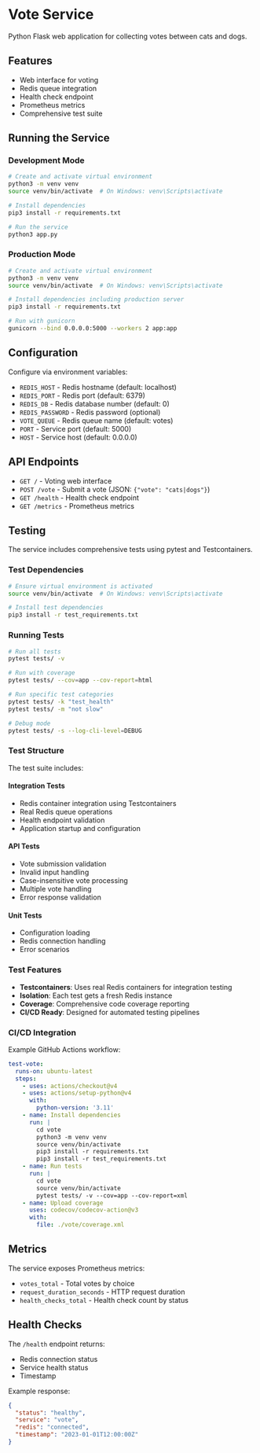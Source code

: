 # Vote Service

Python Flask web application for collecting votes between cats and dogs.

## Features

- Web interface for voting
- Redis queue integration
- Health check endpoint
- Prometheus metrics
- Comprehensive test suite

## Running the Service

### Development Mode
```bash
# Create and activate virtual environment
python3 -m venv venv
source venv/bin/activate  # On Windows: venv\Scripts\activate

# Install dependencies
pip3 install -r requirements.txt

# Run the service
python3 app.py
```

### Production Mode
```bash
# Create and activate virtual environment
python3 -m venv venv
source venv/bin/activate  # On Windows: venv\Scripts\activate

# Install dependencies including production server
pip3 install -r requirements.txt

# Run with gunicorn
gunicorn --bind 0.0.0.0:5000 --workers 2 app:app
```

## Configuration

Configure via environment variables:

- `REDIS_HOST` - Redis hostname (default: localhost)
- `REDIS_PORT` - Redis port (default: 6379)
- `REDIS_DB` - Redis database number (default: 0)
- `REDIS_PASSWORD` - Redis password (optional)
- `VOTE_QUEUE` - Redis queue name (default: votes)
- `PORT` - Service port (default: 5000)
- `HOST` - Service host (default: 0.0.0.0)

## API Endpoints

- `GET /` - Voting web interface
- `POST /vote` - Submit a vote (JSON: `{"vote": "cats|dogs"}`)
- `GET /health` - Health check endpoint
- `GET /metrics` - Prometheus metrics

## Testing

The service includes comprehensive tests using pytest and Testcontainers.

### Test Dependencies
```bash
# Ensure virtual environment is activated
source venv/bin/activate  # On Windows: venv\Scripts\activate

# Install test dependencies
pip3 install -r test_requirements.txt
```

### Running Tests
```bash
# Run all tests
pytest tests/ -v

# Run with coverage
pytest tests/ --cov=app --cov-report=html

# Run specific test categories
pytest tests/ -k "test_health"
pytest tests/ -m "not slow"

# Debug mode
pytest tests/ -s --log-cli-level=DEBUG
```

### Test Structure

The test suite includes:

#### Integration Tests
- Redis container integration using Testcontainers
- Real Redis queue operations
- Health endpoint validation
- Application startup and configuration

#### API Tests
- Vote submission validation
- Invalid input handling
- Case-insensitive vote processing
- Multiple vote handling
- Error response validation

#### Unit Tests
- Configuration loading
- Redis connection handling
- Error scenarios

### Test Features

- **Testcontainers**: Uses real Redis containers for integration testing
- **Isolation**: Each test gets a fresh Redis instance
- **Coverage**: Comprehensive code coverage reporting
- **CI/CD Ready**: Designed for automated testing pipelines

### CI/CD Integration

Example GitHub Actions workflow:

```yaml
test-vote:
  runs-on: ubuntu-latest
  steps:
    - uses: actions/checkout@v4
    - uses: actions/setup-python@v4
      with:
        python-version: '3.11'
    - name: Install dependencies
      run: |
        cd vote
        python3 -m venv venv
        source venv/bin/activate
        pip3 install -r requirements.txt
        pip3 install -r test_requirements.txt
    - name: Run tests
      run: |
        cd vote
        source venv/bin/activate
        pytest tests/ -v --cov=app --cov-report=xml
    - name: Upload coverage
      uses: codecov/codecov-action@v3
      with:
        file: ./vote/coverage.xml
```

## Metrics

The service exposes Prometheus metrics:

- `votes_total` - Total votes by choice
- `request_duration_seconds` - HTTP request duration
- `health_checks_total` - Health check count by status

## Health Checks

The `/health` endpoint returns:
- Redis connection status
- Service health status
- Timestamp

Example response:
```json
{
  "status": "healthy",
  "service": "vote",
  "redis": "connected",
  "timestamp": "2023-01-01T12:00:00Z"
}
```
